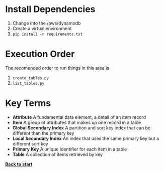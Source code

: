 # Install Dependencies

1. Change into the /aws/dynamodb
2. Create a virtual environment
3. `pip install -r requirements.txt`

# Execution Order

The recomended order to run things in this area is

 1. `create_tables.py`
 2. `list_tables.py`

 # Key Terms

  - **Attribute** A fundamental data element, a detail of an item record
  - **Item** A group of attributes that makes up one record in a table
  - **Global Secondary Index** A partition and sort key index that can be different than the primary key
  - **Local Secondary Index** An index that uses the same primary key but a different sort key
  - **Primary Key** A unique identifier for each item in a table
  - **Table** A collection of items retrieved by key

**[Back to start](https://github.com/ccozad/python-playground)**